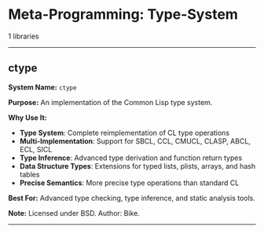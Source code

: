 # Meta-Programming: Type-System

1 libraries

---

## ctype

**System Name:** `ctype`

**Purpose:** An implementation of the Common Lisp type system.

**Why Use It:**
- **Type System**: Complete reimplementation of CL type operations
- **Multi-Implementation**: Support for SBCL, CCL, CMUCL, CLASP, ABCL, ECL, SICL
- **Type Inference**: Advanced type derivation and function return types
- **Data Structure Types**: Extensions for typed lists, plists, arrays, and hash tables
- **Precise Semantics**: More precise type operations than standard CL

**Best For:** Advanced type checking, type inference, and static analysis tools.

**Note:** Licensed under BSD. Author: Bike.

---


